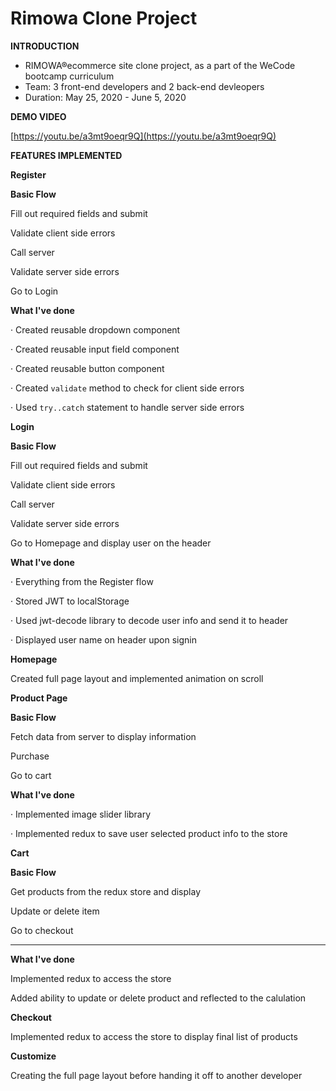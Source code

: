 # Rimowa Clone Project

**INTRODUCTION**

- RIMOWA®ecommerce site clone project, as a part of the WeCode bootcamp curriculum
- Team: 3 front-end developers and 2 back-end devleopers
- Duration: May 25, 2020 - June 5, 2020

**DEMO VIDEO**

[https://youtu.be/a3mt9oeqr9Q](https://youtu.be/a3mt9oeqr9Q)

**FEATURES IMPLEMENTED**

**Register**

**Basic Flow**

Fill out required fields and submit

Validate client side errors

Call server

Validate server side errors

Go to Login

**What I've done**

·  Created reusable dropdown component

·  Created reusable input field component

·  Created reusable button component 

·  Created `validate` method to check for client side errors

·  Used `try..catch` statement to handle server side errors

**Login**

**Basic Flow**

Fill out required fields and submit

Validate client side errors

Call server

Validate server side errors

Go to Homepage and display user on the header

**What I've done**

·  Everything from the Register flow

·  Stored JWT to localStorage

·  Used jwt-decode library to decode user info and send it to header

·  Displayed user name on header upon signin

**Homepage**

Created full page layout and implemented animation on scroll

**Product Page**

**Basic Flow**

Fetch data from server to display information

Purchase

Go to cart

**What I've done**

·  Implemented image slider library

·  Implemented redux to save user selected product info to the store

**Cart**

**Basic Flow**

Get products from the redux store and display

Update or delete item

Go to checkout

 ****

**What I've done**

Implemented redux to access the store

Added ability to update or delete product and reflected to the calulation

**Checkout**

Implemented redux to access the store to display final list of products

**Customize**

Creating the full page layout before handing it off to another developer
